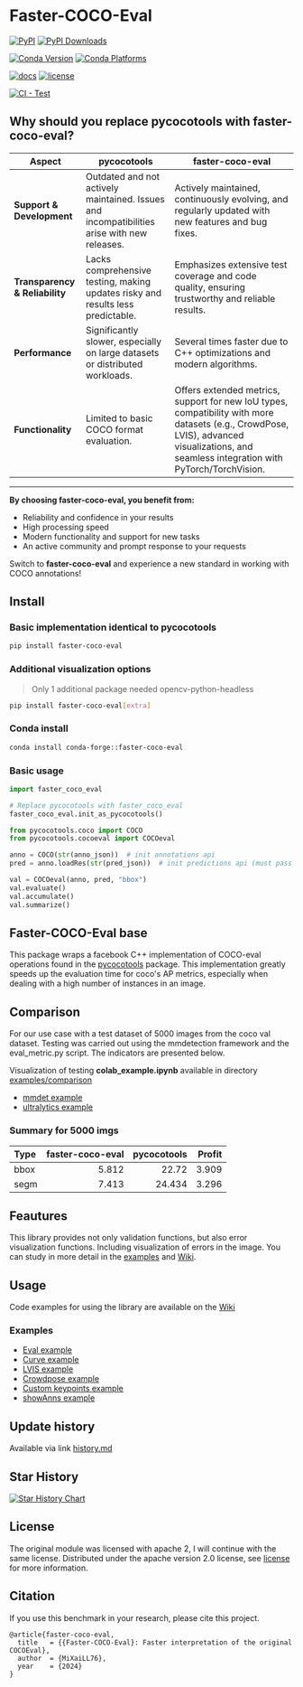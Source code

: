 # Faster-COCO-Eval

[![PyPI](https://img.shields.io/pypi/v/faster-coco-eval)](https://pypi.org/project/faster-coco-eval)
[![PyPI Downloads](https://img.shields.io/pypi/dm/faster-coco-eval.svg?label=PyPI%20downloads)](https://pypi.org/project/faster-coco-eval/)

[![Conda Version](https://img.shields.io/conda/vn/conda-forge/faster-coco-eval.svg)](https://anaconda.org/conda-forge/faster-coco-eval)
[![Conda Platforms](https://img.shields.io/conda/pn/conda-forge/faster-coco-eval.svg)](https://anaconda.org/conda-forge/faster-coco-eval)

[![docs](https://img.shields.io/badge/docs-latest-blue)](https://github.com/MiXaiLL76/faster_coco_eval/wiki)
[![license](https://img.shields.io/github/license/MiXaiLL76/faster_coco_eval.svg)](https://github.com/MiXaiLL76/faster_coco_eval/blob/main/LICENSE)

[![CI - Test](https://github.com/MiXaiLL76/faster_coco_eval/actions/workflows/unittest.yml/badge.svg)](https://github.com/MiXaiLL76/faster_coco_eval/actions/workflows/unittest.yml)

## Why should you replace pycocotools with **faster-coco-eval**?

| Aspect                         | pycocotools                                                                                 | **faster-coco-eval**                                                                                                                                                                      |
| ------------------------------ | ------------------------------------------------------------------------------------------- | ----------------------------------------------------------------------------------------------------------------------------------------------------------------------------------------- |
| **Support & Development**      | Outdated and not actively maintained. Issues and incompatibilities arise with new releases. | Actively maintained, continuously evolving, and regularly updated with new features and bug fixes.                                                                                        |
| **Transparency & Reliability** | Lacks comprehensive testing, making updates risky and results less predictable.             | Emphasizes extensive test coverage and code quality, ensuring trustworthy and reliable results.                                                                                           |
| **Performance**                | Significantly slower, especially on large datasets or distributed workloads.                | Several times faster due to C++ optimizations and modern algorithms.                                                                                                                      |
| **Functionality**              | Limited to basic COCO format evaluation.                                                    | Offers extended metrics, support for new IoU types, compatibility with more datasets (e.g., CrowdPose, LVIS), advanced visualizations, and seamless integration with PyTorch/TorchVision. |

______________________________________________________________________

**By choosing faster-coco-eval, you benefit from:**

- Reliability and confidence in your results
- High processing speed
- Modern functionality and support for new tasks
- An active community and prompt response to your requests

Switch to **faster-coco-eval** and experience a new standard in working with COCO annotations!

## Install

### Basic implementation identical to pycocotools

```bash
pip install faster-coco-eval
```

### Additional visualization options

> Only 1 additional package needed opencv-python-headless

```bash
pip install faster-coco-eval[extra]
```

### Conda install

```bash
conda install conda-forge::faster-coco-eval
```

### Basic usage

```py
import faster_coco_eval

# Replace pycocotools with faster_coco_eval
faster_coco_eval.init_as_pycocotools()

from pycocotools.coco import COCO
from pycocotools.cocoeval import COCOeval

anno = COCO(str(anno_json))  # init annotations api
pred = anno.loadRes(str(pred_json))  # init predictions api (must pass string, not Path)

val = COCOeval(anno, pred, "bbox")
val.evaluate()
val.accumulate()
val.summarize()

```

## Faster-COCO-Eval base

This package wraps a facebook C++ implementation of COCO-eval operations found in the
[pycocotools](https://github.com/cocodataset/cocoapi/tree/master/PythonAPI/pycocotools) package.
This implementation greatly speeds up the evaluation time
for coco's AP metrics, especially when dealing with a high number of instances in an image.

## Comparison

For our use case with a test dataset of 5000 images from the coco val dataset.
Testing was carried out using the mmdetection framework and the eval_metric.py script. The indicators are presented below.

Visualization of testing **colab_example.ipynb** available in directory [examples/comparison](https://nbviewer.org/github/MiXaiLL76/faster_coco_eval/blob/main/examples/comparison)

- [mmdet example](https://nbviewer.org/github/MiXaiLL76/faster_coco_eval/blob/main/examples/comparison/mmdet/colab_example.ipynb)
- [ultralytics example](https://nbviewer.org/github/MiXaiLL76/faster_coco_eval/blob/main/examples/comparison/ultralytics/colab_example.ipynb)

### Summary for 5000 imgs

| Type | faster-coco-eval | pycocotools | Profit |
| :--- | ---------------: | ----------: | -----: |
| bbox |            5.812 |       22.72 |  3.909 |
| segm |            7.413 |      24.434 |  3.296 |

## Feautures

This library provides not only validation functions, but also error visualization functions. Including visualization of errors in the image.
You can study in more detail in the [examples](https://github.com/MiXaiLL76/faster_coco_eval/blob/main/examples) and [Wiki](https://github.com/MiXaiLL76/faster_coco_eval/wiki).

## Usage

Code examples for using the library are available on the [Wiki](https://github.com/MiXaiLL76/faster_coco_eval/wiki)

### Examples

- [Eval example](https://mixaill76.github.io/faster_coco_eval/examples/eval_example.html)
- [Curve example](https://mixaill76.github.io/faster_coco_eval/examples/curve_example.html)
- [LVIS example](https://mixaill76.github.io/faster_coco_eval/examples/lvis_example.html)
- [Crowdpose example](https://mixaill76.github.io/faster_coco_eval/examples/crowdpose_example.html)
- [Custom keypoints example](https://mixaill76.github.io/faster_coco_eval/examples/ced_example.html)
- [showAnns example](https://mixaill76.github.io/faster_coco_eval/examples/show_example.html)

## Update history

Available via link [history.md](https://github.com/MiXaiLL76/faster_coco_eval/blob/main/history.md)

## Star History

[![Star History Chart](https://api.star-history.com/svg?repos=MiXaiLL76/faster_coco_eval&type=Date)](https://star-history.com/#MiXaiLL76/faster_coco_eval&Date)

## License

The original module was licensed with apache 2, I will continue with the same license.
Distributed under the apache version 2.0 license, see [license](https://github.com/MiXaiLL76/faster_coco_eval/blob/main/LICENSE) for more information.

## Citation

If you use this benchmark in your research, please cite this project.

```
@article{faster-coco-eval,
  title   = {{Faster-COCO-Eval}: Faster interpretation of the original COCOEval},
  author  = {MiXaiLL76},
  year    = {2024}
}
```
